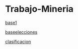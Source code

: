 # Trabajo-Mineria
[base1](https://www.kaggle.com/tanulsingh077/twitter-sentiment-extaction-analysis-eda-and-model/)

[baseelecciones](https://www.kaggle.com/manchunhui/us-election-2020-tweets)

[clasificacion](https://www.kaggle.com/maksymshkliarevskyi/us-election-eda-sentiment-analysis)
